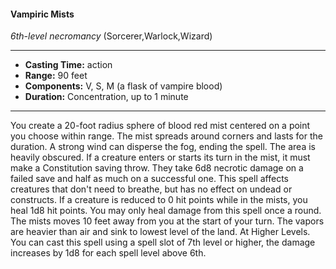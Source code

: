 #### Vampiric Mists
*6th-level necromancy* (Sorcerer,Warlock,Wizard)
___
- **Casting Time:** action
- **Range:** 90 feet
- **Components:** V, S, M (a flask of vampire blood)
- **Duration:** Concentration, up to 1 minute
---
You create a 20-foot radius sphere of blood red mist
centered on a point you choose within range. The
mist spreads around corners and lasts for the
duration. A strong wind can disperse the fog,
ending the spell. The area is heavily obscured.
If a creature enters or starts its turn in the mist, it
must make a Constitution saving throw. They take
6d8 necrotic damage on a failed save and half as
much on a successful one. This spell affects
creatures that don't need to breathe, but has no
effect on undead or constructs. If a creature is
reduced to 0 hit points while in the mists, you heal
1d8 hit points. You may only heal damage from this
spell once a round.
The mists moves 10 feet away from you at the
start of your turn. The vapors are heavier than air
and sink to lowest level of the land.
At Higher Levels. You can cast this spell using a
spell slot of 7th level or higher, the damage
increases by 1d8 for each spell level above 6th.
